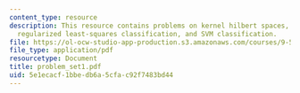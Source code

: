 ```yaml
---
content_type: resource
description: This resource contains problems on kernel hilbert spaces, mercer?s theorem,
  regularized least-squares classification, and SVM classification.
file: https://ol-ocw-studio-app-production.s3.amazonaws.com/courses/9-520-statistical-learning-theory-and-applications-spring-2006/5e1ecacf1bbedb6a5cfac92f7483bd44_problem_set1.pdf
file_type: application/pdf
resourcetype: Document
title: problem_set1.pdf
uid: 5e1ecacf-1bbe-db6a-5cfa-c92f7483bd44
---
```

